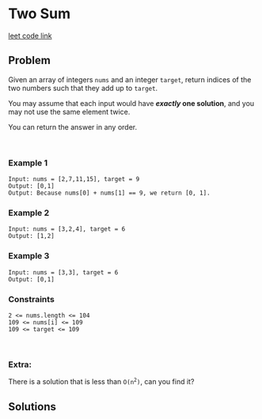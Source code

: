 # Two Sum

[leet code link](https://leetcode.com/problems/two-sum/)

## **Problem**

Given an array of integers `nums` and an integer `target`, return indices of the two numbers such that they add up to `target`.

You may assume that each input would have ***exactly* one solution**, and you may not use the same element twice.

You can return the answer in any order.

<br>

### **Example 1**
    Input: nums = [2,7,11,15], target = 9
    Output: [0,1]
    Output: Because nums[0] + nums[1] == 9, we return [0, 1].


### **Example 2**
    Input: nums = [3,2,4], target = 6
    Output: [1,2]

### **Example 3**
    Input: nums = [3,3], target = 6
    Output: [0,1]

### **Constraints**
    2 <= nums.length <= 104
    109 <= nums[i] <= 109
    109 <= target <= 109
<br>

### **Extra**:
There is a solution that is less than <code>O(n<sup>2</sup>)</code>, can you find it?

## **Solutions**